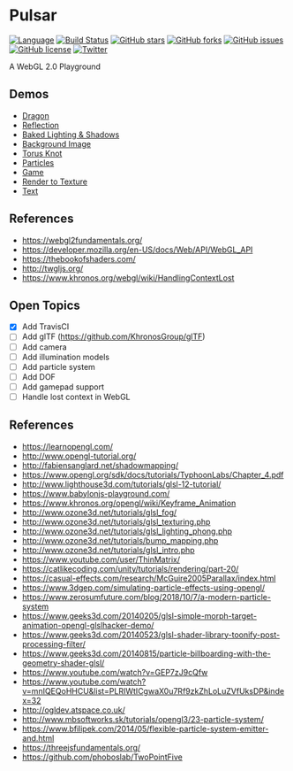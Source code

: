 # Pulsar
[![Language](https://img.shields.io/badge/TypeScript-3.5.2-blue.svg)](https://www.typescriptlang.org/)
[![Build Status](https://travis-ci.org/jdiemke/pulsar.svg?branch=master)](https://travis-ci.org/jdiemke/pulsar)
[![GitHub stars](https://img.shields.io/github/stars/jdiemke/pulsar.svg)](https://github.com/jdiemke/pulsar/stargazers)
[![GitHub forks](https://img.shields.io/github/forks/jdiemke/pulsar.svg)](https://github.com/jdiemke/pulsar/network)
[![GitHub issues](https://img.shields.io/github/issues/jdiemke/pulsar.svg)](https://github.com/jdiemke/pulsar/issues)
[![GitHub license](https://img.shields.io/github/license/jdiemke/pulsar.svg)](https://github.com/jdiemke/pulsar/blob/master/LICENSE)
[![Twitter](https://img.shields.io/twitter/url/https/github.com/jdiemke/pulsar.svg?style=social)](https://twitter.com/intent/tweet?text=Wow:&url=https%3A%2F%2Fgithub.com%2Fjdiemke%2Fpulsar)

A WebGL 2.0 Playground

## Demos

- [Dragon](https://jdiemke.github.io/pulsar/dragon.html)
- [Reflection](https://jdiemke.github.io/pulsar/reflection.html)
- [Baked Lighting & Shadows](https://jdiemke.github.io/pulsar/textured-wavefront.html)
- [Background Image](https://jdiemke.github.io/pulsar/image.html)
- [Torus Knot](https://jdiemke.github.io/pulsar/torus-knot.html)
- [Particles](https://jdiemke.github.io/pulsar/particles.html)
- [Game](https://jdiemke.github.io/pulsar/game.html)
- [Render to Texture](https://jdiemke.github.io/pulsar/render-to-texture.html)
- [Text](https://jdiemke.github.io/pulsar/text.html)


## References

- https://webgl2fundamentals.org/
- https://developer.mozilla.org/en-US/docs/Web/API/WebGL_API
- https://thebookofshaders.com/
- http://twgljs.org/
- https://www.khronos.org/webgl/wiki/HandlingContextLost

## Open Topics

- [x] Add TravisCI
- [ ] Add glTF (https://github.com/KhronosGroup/glTF)
- [ ] Add camera
- [ ] Add illumination models
- [ ] Add particle system
- [ ] Add DOF
- [ ] Add gamepad support
- [ ] Handle lost context in WebGL

## References

- https://learnopengl.com/
- http://www.opengl-tutorial.org/
- http://fabiensanglard.net/shadowmapping/
- https://www.opengl.org/sdk/docs/tutorials/TyphoonLabs/Chapter_4.pdf
- http://www.lighthouse3d.com/tutorials/glsl-12-tutorial/
- https://www.babylonjs-playground.com/
- https://www.khronos.org/opengl/wiki/Keyframe_Animation
- http://www.ozone3d.net/tutorials/glsl_fog/
- http://www.ozone3d.net/tutorials/glsl_texturing.php
- http://www.ozone3d.net/tutorials/glsl_lighting_phong.php
- http://www.ozone3d.net/tutorials/bump_mapping.php
- http://www.ozone3d.net/tutorials/glsl_intro.php
- https://www.youtube.com/user/ThinMatrix/
- https://catlikecoding.com/unity/tutorials/rendering/part-20/
- https://casual-effects.com/research/McGuire2005Parallax/index.html
- https://www.3dgep.com/simulating-particle-effects-using-opengl/
- https://www.zerosumfuture.com/blog/2018/10/7/a-modern-particle-system
- https://www.geeks3d.com/20140205/glsl-simple-morph-target-animation-opengl-glslhacker-demo/
- https://www.geeks3d.com/20140523/glsl-shader-library-toonify-post-processing-filter/
- https://www.geeks3d.com/20140815/particle-billboarding-with-the-geometry-shader-glsl/
- https://www.youtube.com/watch?v=GEP7zJ9cQfw
- https://www.youtube.com/watch?v=mnIQEQoHHCU&list=PLRIWtICgwaX0u7Rf9zkZhLoLuZVfUksDP&index=32
- http://ogldev.atspace.co.uk/
- http://www.mbsoftworks.sk/tutorials/opengl3/23-particle-system/
- https://www.bfilipek.com/2014/05/flexible-particle-system-emitter-and.html
- https://threejsfundamentals.org/
- https://github.com/phoboslab/TwoPointFive

